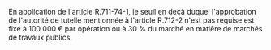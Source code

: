 En application de l'article R.711-74-1, le seuil en deçà duquel l'approbation de l'autorité de tutelle mentionnée à l'article R.712-2 n'est pas requise est fixé à 100 000 € par opération ou à 30 % du marché en matière de marchés de travaux publics.

